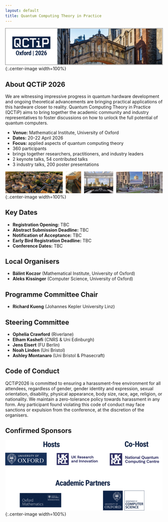 ```yaml
---
layout: default
title: Quantum Computing Theory in Practice
---
```


![Oxford Bridge of Sighs](assets/images/cover.png){:.center-image width=100%}

## About QCTiP 2026

We are witnessing impressive progress in quantum hardware development and ongoing theoretical advancements
are bringing practical applications of this hardware closer to reality.
Quantum Computing Theory in Practice (QCTiP) aims to bring together the academic community and industry representatives to foster discussions on how to unlock the full potential of quantum computers.

- **Venue:** Mathematical Institute, University of Oxford 
- **Dates:** 20-22 April 2026
- **Focus:** applied aspects of quantum computing theory
- 360 participants
- brings together researchers, practitioners, and industry leaders
- 2 keynote talks, 54 contributed talks
- 3 industry talks, 200 poster presentations


![Oxford Venue](assets/images/venue1.png){:.center-image width=100%}

## Key Dates

- **Registration Opening:** TBC
- **Abstract Submission Deadline:** TBC
- **Notification of Acceptance:** TBC
- **Early Bird Registration Deadline:** TBC
- **Conference Dates:** TBC


## Local Organisers

- **B&aacute;lint Koczor** (Mathematical Institute, University of Oxford)
- **Aleks Kissinger** (Computer Science, University of Oxford)

## Programme Committee Chair

- **Richard Kueng** (Johannes Kepler University Linz)

## Steering Committee
- **Ophelia Crawford** (Riverlane)
- **Elham Kashefi** (CNRS & Uni Edinburgh)
- **Jens Eisert** (FU Berlin)
- **Noah Linden** (Uni Bristol)
- **Ashley Montanaro** (Uni Bristol & Phasecraft)

## Code of Conduct

QCTiP2026 is committed to ensuring a harassment-free environment for all attendees, regardless of gender, gender identity and expression, sexual orientation, disability, physical appearance, body size, race, age, religion, or nationality. We maintain a zero-tolerance policy towards harassment in any form. Any participant found violating this code of conduct may face sanctions or expulsion from the conference, at the discretion of the organisers.

<!--
TODO: provide details for reporting CoC violations and getting local support. (see QCTiP 2025 website for example)
-->

## Confirmed Sponsors

![Acknowledgments](assets/images/sponsors.png){:.center-image width=100%}